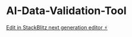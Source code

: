 # AI-Data-Validation-Tool

[Edit in StackBlitz next generation editor ⚡️](https://stackblitz.com/~/github.com/SamMintah/AI-Data-Validation-Tool)